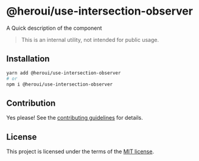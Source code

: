 # @heroui/use-intersection-observer

A Quick description of the component

> This is an internal utility, not intended for public usage.

## Installation

```sh
yarn add @heroui/use-intersection-observer
# or
npm i @heroui/use-intersection-observer
```

## Contribution

Yes please! See the
[contributing guidelines](https://github.com/heroui-inc/heroui/blob/master/CONTRIBUTING.md)
for details.

## License

This project is licensed under the terms of the
[MIT license](https://github.com/heroui-inc/heroui/blob/master/LICENSE).
